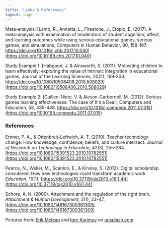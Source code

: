 ```yaml
---
title: "Links & References"
layout: page
---
```

Meta-analysis: 
[Lamb, R., Annetta, L., Firestone, J., Etopio, E. (2017). A meta-analysis with examination of moderators of student cognition, affect, and learning outcomes while using serious educational games, serious games, and simulations, Computers in Human Behavior, 80, 158-167. https://doi.org/10.1016/j.chb.2017.10.040](https://doi.org/10.1016/j.chb.2017.10.040)

Study Example 1: 
[Habgood, J. & Ainsworth, S. (2011). Motivating children to learn effectively: exploring the value of intrinsic integration in educational games, Journal of the Learning Sciences, 20(2), 169-206. https://doi.org/10.1080/10508406.2010.508029](https://doi.org/10.1080/10508406.2010.508029)

Study Example 2: 
[Guillen-Nieto, V. & Aleson-Carbornell, M. (2012). Serious games learning effectiveness: The case of It's a Deal!, Computers and Education, 58, 435-448. https://doi.org/10.1016/j.compedu.2011.07.015](https://doi.org/10.1016/j.compedu.2011.07.015)

### References

Ertmer, P. A., & Ottenbreit-Leftwich, A. T. (2010). Teacher technology change: How knowledge, confidence, beliefs, and culture intersect. _Journal of Research on Technology in Education_, 42(3), 255-284. [https://doi.org/10.1080/15391523.2010.10782551](https://doi.org/10.1080/15391523.2010.10782551)

Pearce, N., Weller, M., Scanlon, E., & Kinsley, S. (2012). Digital scholarship considered: How new technologies could transform academic work. _Education_, 16(1). [https://doi.org/10.37119/ojs2010.v16i1.44](https://doi.org/10.37119/ojs2010.v16i1.44)

Schore, A. N. (2000). Attachment and the regulation of the right brain. _Attachment & Human Development_, 2(1), 23-47. [https://doi.org/10.1080/146167300361309](https://doi.org/10.1080/146167300361309)


Pictures from: [Erik Mclean](https://unsplash.com/@introspectivedsgn) and [Igor Karimov](https://unsplash.com/@ingvar_erik) on [unsplash.com](https://unsplash.com)







